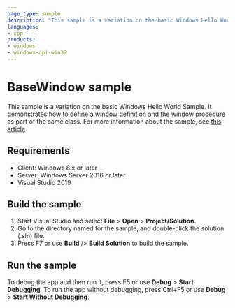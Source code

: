 ```yaml
---
page_type: sample
description: "This sample is a variation on the basic Windows Hello World Sample. It demonstrates how to define a window definition and the window procedure as part of the same class."
languages:
- cpp
products:
- windows
- windows-api-win32
---
```


# BaseWindow sample

This sample is a variation on the basic Windows Hello World Sample. It demonstrates how to define a window definition and the window procedure as part of the same class. For more information about the sample, see [this article](https://docs.microsoft.com/windows/win32/learnwin32/basewindow-sample).

## Requirements

* Client: Windows 8.x or later
* Server: Windows Server 2016 or later
* Visual Studio 2019

## Build the sample

1. Start Visual Studio and select **File** \> **Open** \> **Project/Solution**.
2. Go to the directory named for the sample, and double-click the solution (.sln) file.
3. Press F7 or use **Build** /> **Build Solution** to build the sample.

## Run the sample

To debug the app and then run it, press F5 or use **Debug** \> **Start Debugging**. To run the app without debugging, press Ctrl+F5 or use **Debug** \> **Start Without Debugging**.
